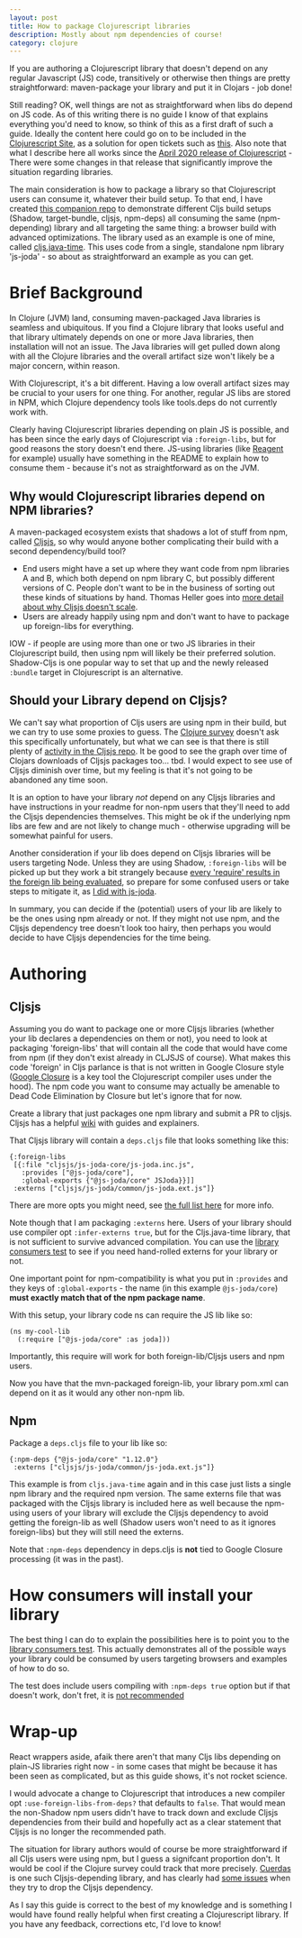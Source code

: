 ```yaml
---
layout: post
title: How to package Clojurescript libraries
description: Mostly about npm dependencies of course!
category: clojure 
---
```


If you are authoring a Clojurescript library that doesn't depend on any regular Javascript (JS) code, transitively or otherwise then things are pretty straightforward: maven-package your library and put it in Clojars - job done!

Still reading? OK, well things are not as straightforward when libs do depend on JS code. As of this writing there is no guide I know of that explains everything you'd need to know, so think of this as a first draft of such a guide. Ideally the content here could go on to be included in the [Clojurescript Site](https://clojurescript.org/), as a solution for open tickets such as [this](https://github.com/clojure/clojurescript-site/issues/224). Also note that what I describe here all works since the [April 2020 release of Clojurescript](https://clojurescript.org/news/2020-04-24-release) - There were some changes in that release that significantly improve the situation regarding libraries.

The main consideration is how to package a library so that Clojurescript users can consume it, whatever their build setup. To that end, I have created [this companion repo](https://github.com/henryw374/clojurescript-library-consumers-test) to demonstrate different Cljs build setups (Shadow, target-bundle, cljsjs, npm-deps) all consuming the same (npm-depending) library and all targeting the same thing: a browser build with advanced optimizations. The library used as an example is one of mine, called [cljs.java-time](https://github.com/henryw374/cljs.java-time). This uses code from a single, standalone npm library 'js-joda' - so about as straightforward an example as you can get.

# Brief Background

In Clojure (JVM) land, consuming maven-packaged Java libraries is seamless and ubiquitous. If you find a Clojure library that looks useful and that library ultimately depends on one or more Java libraries, then installation will not an issue. The Java libraries will get pulled down along with all the Clojure libraries and the overall artifact size won't likely be a major concern, within reason.

With Clojurescript, it's a bit different. Having a low overall artifact sizes may be crucial to your users for one thing. For another, regular JS libs are stored in NPM, which Clojure dependency tools like tools.deps do not currently work with. 

Clearly having Clojurescript libraries depending on plain JS is possible, and has been since the early days of Clojurescript via `:foreign-libs`, but for good reasons the story doesn't end there. JS-using libraries (like [Reagent](https://github.com/reagent-project/reagent) for example) usually have something in the README to explain how to consume them - because it's not as straightforward as on the JVM.

## Why would Clojurescript libraries depend on NPM libraries?

A maven-packaged ecosystem exists that shadows a lot of stuff from npm, called [Cljsjs](https://github.com/cljsjs/packages), so why would anyone bother complicating their build with a second dependency/build tool?

* End users might have a set up where they want code from npm libraries A and B, which both depend on npm library C, but possibly different versions of C. People don't want to be in the business of sorting out these kinds of situations by hand. Thomas Heller goes into [more detail about why Cljsjs doesn't scale](https://code.thheller.com/blog/shadow-cljs/2017/09/15/js-dependencies-the-problem.html).
* Users are already happily using npm and don't want to have to package up foreign-libs for everything.

IOW - if people are using more than one or two JS libraries in their Clojurescript build, then using npm will likely be their preferred solution. Shadow-Cljs is one popular way to set that up and the newly released `:bundle` target in Clojurescript is an alternative. 

## Should your Library depend on Cljsjs?

We can't say what proportion of Cljs users are using npm in their build, but we can try to use some proxies to guess. The [Clojure survey](https://clojure.org/news/2020/02/20/state-of-clojure-2020) doesn't ask this specifically unfortunately, but what we can see is that there is still plenty of [activity in the Cljsjs repo](https://github.com/cljsjs/packages/graphs/commit-activity). It be good to see the graph over time of Clojars downloads of Cljsjs packages too... tbd. I would expect to see use of Cljsjs diminish over time, but my feeling is that it's not going to be abandoned any time soon. 

It is an option to have your library *not* depend on any Cljsjs libraries and have instructions in your readme for non-npm users that they'll need to add the Cljsjs dependencies themselves. This might be ok if the underlying npm libs are few and are not likely to change much - otherwise upgrading will be somewhat painful for users. 

Another consideration if your lib does depend on Cljsjs libraries will be users targeting Node. Unless they are using Shadow, `:foreign-libs` will be picked up but they work a bit strangely because [every 'require' results in the foreign lib being evaluated](https://github.com/clojure/clojurescript-site/issues/320), so prepare for some confused users or take steps to mitigate it, as [I did with js-joda](https://github.com/henryw374/packages/commit/13958337d9ba2e04563c03076bba24be6e1b0921).

In summary, you can decide if the (potential) users of your lib are likely to be the ones using npm already or not. If they might not use npm, and the Cljsjs dependency tree doesn't look too hairy, then perhaps you would decide to have Cljsjs dependencies for the time being.

# Authoring

## Cljsjs

Assuming you do want to package one or more Cljsjs libraries (whether your lib declares a dependencies on them or not), you need to look at packaging 'foreign-libs' that will contain all the code that would have come from npm (if they don't exist already in CLJSJS of course). What makes this code 'foreign' in Cljs parlance is that is not written in Google Closure style ([Google Closure](https://developers.google.com/closure) is a key tool the Clojurescript compiler uses under the hood). The npm code you want to consume may actually be amenable to Dead Code Elimination by Closure but let's ignore that for now.

Create a library that just packages one npm library and submit a PR to cljsjs. Cljsjs has a helpful [wiki](https://github.com/cljsjs/packages/wiki) with guides and explainers.

That Cljsjs library will contain a `deps.cljs` file that looks something like this:

```
{:foreign-libs
 [{:file "cljsjs/js-joda-core/js-joda.inc.js",
   :provides ["@js-joda/core"],
   :global-exports {"@js-joda/core" JSJoda}}]]
 :externs ["cljsjs/js-joda/common/js-joda.ext.js"]}
```

There are more opts you might need, see [the full list here](https://clojurescript.org/reference/compiler-options#foreign-libs) for more info. 

Note though that I am packaging `:externs` here. Users of your library should use compiler opt `:infer-externs true`, but for the Cljs.java-time library, that is not sufficient to survive advanced compilation. You can use the [library consumers test](https://github.com/henryw374/clojurescript-library-consumers-test) to see if you need hand-rolled externs for your library or not.

One important point for npm-compatibility is what you put in `:provides` and they keys of `:global-exports` - the name (in this example `@js-joda/core`) **must exactly match that of the npm package name**.

With this setup, your library code ns can require the JS lib like so:

```
(ns my-cool-lib
  (:require ["@js-joda/core" :as joda]))
  ```
  
Importantly, this require will work for both foreign-lib/Cljsjs users and npm users.  

Now you have that the mvn-packaged foreign-lib, your library pom.xml can depend on it as it would any other non-npm lib.

## Npm

Package a `deps.cljs` file to your lib like so:

```
{:npm-deps {"@js-joda/core" "1.12.0"}
 :externs ["cljsjs/js-joda/common/js-joda.ext.js"]}
```

This example is from `cljs.java-time` again and in this case just lists a single npm library and the required  npm version. The same externs file that was packaged with the Cljsjs library is included here as well because the npm-using users of your library will exclude the Cljsjs dependency to avoid getting the foreign-lib as well (Shadow users won't need to as it ignores foreign-libs) but they will still need the externs. 

Note that `:npm-deps` dependency in deps.cljs is **not** tied to Google Closure processing (it was in the past).

# How consumers will install your library

The best thing I can do to explain the possibilities here is to point you to the [library consumers test](https://github.com/henryw374/clojurescript-library-consumers-test). This actually demonstrates all of the possible ways your library could be consumed by users targeting browsers and examples of how to do so.

The test does include users compiling with `:npm-deps true` option but if that doesn't work, don't fret, it is [not recommended](https://clojurescript.org/reference/compiler-options#npm-deps)

# Wrap-up

React wrappers aside, afaik there aren't that many Cljs libs depending on plain-JS libraries right now - in some cases that might be because it has been seen as complicated, but as this guide shows, it's not rocket science. 

I would advocate a change to Clojurescript that introduces a new compiler opt `:use-foreign-libs-from-deps?` that defaults to `false`. That would mean the non-Shadow npm users didn't have to track down and exclude Cljsjs dependencies from their build and hopefully act as a clear statement that Cljsjs is no longer the recommended path.

The situation for library authors would of course be more straightforward if all Cljs users were using npm, but I guess a signifcant proportion don't. It would be cool if the Clojure survey could track that more precisely. [Cuerdas](https://github.com/funcool/cuerdas) is one such Cljsjs-depending library, and has clearly had [some issues](https://github.com/funcool/cuerdas/commit/a8443724e22435e052af4149b27dd2169f3216ac) when they try to drop the Cljsjs dependency. 

As I say this guide is correct to the best of my knowledge and is something I would have found really helpful when first creating a Clojurescript library. If you have any feedback, corrections etc, I'd love to know!


